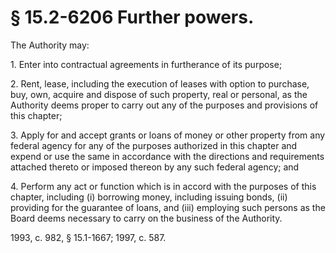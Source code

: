 # § 15.2-6206 Further powers.

<p>The Authority may:</p><p>1. Enter into contractual agreements in furtherance of its purpose;</p><p>2. Rent, lease, including the execution of leases with option to purchase, buy, own, acquire and dispose of such property, real or personal, as the Authority deems proper to carry out any of the purposes and provisions of this chapter;</p><p>3. Apply for and accept grants or loans of money or other property from any federal agency for any of the purposes authorized in this chapter and expend or use the same in accordance with the directions and requirements attached thereto or imposed thereon by any such federal agency; and</p><p>4. Perform any act or function which is in accord with the purposes of this chapter, including (i) borrowing money, including issuing bonds, (ii) providing for the guarantee of loans, and (iii) employing such persons as the Board deems necessary to carry on the business of the Authority.</p><p>1993, c. 982, § 15.1-1667; 1997, c. 587.</p>